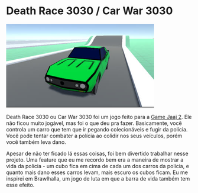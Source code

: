 # Death Race 3030 / Car War 3030

![Game Thumbnail](presentation/game_thumbnail.jpg)

Death Race 3030 ou Car War 3030 foi um jogo feito para a [Game Jaaj 2](http://jams.gamejolt.io/gamejaaj2). Ele não ficou muito jogável, mas foi o que deu pra fazer. Basicamente, você controla um carro que tem que ir pegando colecionáveis e fugir da polícia. Você pode tentar combater a polícia ao colidir nos seus veículos, porém você também leva dano.

Apesar de não ter ficado lá essas coisas, foi bem divertido trabalhar nesse projeto. Uma feature que eu me recordo bem era a maneira de mostrar a vida da polícia - um cubo fica em cima de cada um dos carros da polícia, e quanto mais dano esses carros levam, mais escuro os cubos ficam. Eu me inspirei em Brawlhalla, um jogo de luta em que a barra de vida também tem esse efeito.
